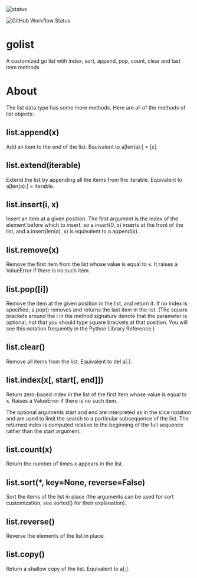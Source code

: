 ![status](https://github.com/emylincon/golist/workflows/Go/badge.svg)

![GitHub Workflow Status](https://img.shields.io/github/workflow/status/emylincon/golist/Go?style=for-the-badge)
# golist
A customized go list with index, sort, append, pop, count, clear and last item methods

# About
The list data type has some more methods. Here are all of the methods of list objects:

## list.append(x)
Add an item to the end of the list. Equivalent to a[len(a):] = [x].

## list.extend(iterable)
Extend the list by appending all the items from the iterable. Equivalent to a[len(a):] = iterable.

## list.insert(i, x)
Insert an item at a given position. The first argument is the index of the element before which to insert, so a.insert(0, x) inserts at the front of the list, and a.insert(len(a), x) is equivalent to a.append(x).

## list.remove(x)
Remove the first item from the list whose value is equal to x. It raises a ValueError if there is no such item.

## list.pop([i])
Remove the item at the given position in the list, and return it. If no index is specified, a.pop() removes and returns the last item in the list. (The square brackets around the i in the method signature denote that the parameter is optional, not that you should type square brackets at that position. You will see this notation frequently in the Python Library Reference.)

## list.clear()
Remove all items from the list. Equivalent to del a[:].

## list.index(x[, start[, end]])
Return zero-based index in the list of the first item whose value is equal to x. Raises a ValueError if there is no such item.

The optional arguments start and end are interpreted as in the slice notation and are used to limit the search to a particular subsequence of the list. The returned index is computed relative to the beginning of the full sequence rather than the start argument.

## list.count(x)
Return the number of times x appears in the list.

## list.sort(*, key=None, reverse=False)
Sort the items of the list in place (the arguments can be used for sort customization, see sorted() for their explanation).

## list.reverse()
Reverse the elements of the list in place.

## list.copy()
Return a shallow copy of the list. Equivalent to a[:].